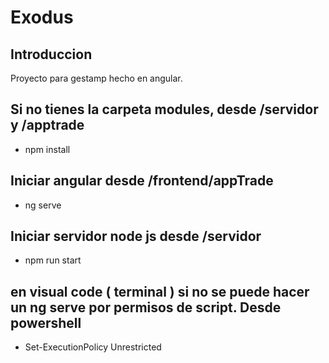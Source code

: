 # Exodus

## Introduccion

Proyecto para gestamp hecho en angular.

## Si no tienes la carpeta modules, desde /servidor y /apptrade

- npm install

## Iniciar angular desde /frontend/appTrade

- ng serve


## Iniciar servidor node js desde /servidor

- npm run start



## en visual code ( terminal ) si no se puede hacer un ng serve por permisos de script. Desde powershell

- Set-ExecutionPolicy Unrestricted
